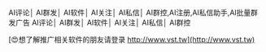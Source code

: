 AI评论│ AI群发│ AI软件│ AI关注│ AI私信│ AI群控,AI注册,AI私信助手,AI批量群发广告
AI评论│ AI群发│ AI软件│ AI关注│ AI私信│ AI群控

[😍想了解推广相关软件的朋友请登录 http://www.vst.tw](http://www.vst.tw)



